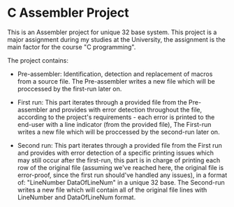 # C Assembler Project
This is an Assembler project for unique 32 base system.
This project is a major assignment during my studies at the University, the assignment is the main factor for the course "C programming".

The project contains:
- Pre-assembler: Identification, detection and replacement of macros from a source file.
                  The Pre-assembler writes a new file which will be proccessed by the first-run later on.
                  
- First run: This part iterates through a provided file from the Pre-assembler and provides with error detection throughout the file, according to the project's requirements - each error is printed to the end-user with a line indicator (from the provided file),
              The First-run writes a new file which will be proccessed by the second-run later on.

- Second run: This part iterates through a provided file from the First run and provides with error detection of a specific printing issues which may still occur after the first-run, this part is in charge of printing each row of the original file (assuming we've reached here, the original file is error-proof, since the first run should've handled any issues), in a format of: "LineNumber    DataOfLineNum" in a unique 32 base.
              The Second-run writes a new file which will contain all of the original file lines with LineNumber and DataOfLineNum format.
